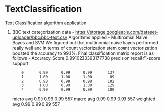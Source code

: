 # TextClassification
Text Classification algorithm application
1. BBC text categorization data - https://storage.googleapis.com/dataset-uploader/bbc/bbc-text.csv
Algorithms applied - Multinomial Naive Bayes and SVM
We figured out that multinomial naive bayes performed really well and in terms of count vectorization stem count vectorization
boosted the accuracy to 99.1%. Final classification matrix report is as follows -
Accuracy_Score 0.9910233393177738
              precision    recall  f1-score   support

           0       0.99      0.99      0.99       137
           1       1.00      1.00      1.00        89
           2       0.98      0.98      0.98       102
           3       1.00      0.99      1.00       129
           4       0.99      0.99      0.99       100

   micro avg       0.99      0.99      0.99       557
   macro avg       0.99      0.99      0.99       557
weighted avg       0.99      0.99      0.99       557
